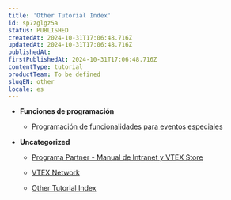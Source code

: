 ```yaml
---
title: 'Other Tutorial Index'
id: sp7zglgz5a
status: PUBLISHED
createdAt: 2024-10-31T17:06:48.716Z
updatedAt: 2024-10-31T17:06:48.716Z
publishedAt: 
firstPublishedAt: 2024-10-31T17:06:48.716Z
contentType: tutorial
productTeam: To be defined
slugEN: other
locale: es
---
```


- **Funciones de programación**

  - [Programación de funcionalidades para eventos especiales](es/docs/tutorial/programacion-de-funcionalidades-para-eventos-especiales)


- **Uncategorized**

  - [Programa Partner - Manual de Intranet y VTEX Store](es/docs/tutorial/programa-partner-manual-de-intranet-y-vtex-store)
  - [VTEX Network](es/docs/tutorial/conectandose-a-comerciantes-y-marketplaces-por-el-vtex-Network)


  - [Other Tutorial Index](es/docs/tutorial/index-es-tutorial-other)

